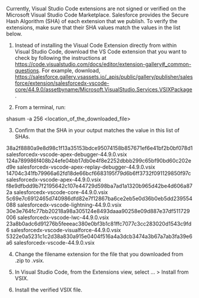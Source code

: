 Currently, Visual Studio Code extensions are not signed or verified on the
Microsoft Visual Studio Code Marketplace. Salesforce provides the Secure Hash
Algorithm (SHA) of each extension that we publish. To verify the extensions,
make sure that their SHA values match the values in the list below.

1. Instead of installing the Visual Code Extension directly from within Visual
   Studio Code, download the VS Code extension that you want to check by
   following the instructions at
   https://code.visualstudio.com/docs/editor/extension-gallery#_common-questions.
   For example, download,
   https://salesforce.gallery.vsassets.io/_apis/public/gallery/publisher/salesforce/extension/salesforcedx-vscode-core/44.9.0/assetbyname/Microsoft.VisualStudio.Services.VSIXPackage.

2. From a terminal, run:

shasum -a 256 <location_of_the_downloaded_file>

3. Confirm that the SHA in your output matches the value in this list of SHAs.

38a2f8880a9e8d98c1f13a35153bdce95074158b857671ef6e41bf2b0bf078d1  salesforcedx-vscode-apex-debugger-44.9.0.vsix
124a789986f408b24efe04bb17db0e4f8e2252dbbb299c65bf90bd60c202ed9e  salesforcedx-vscode-apex-replay-debugger-44.9.0.vsix
14704c341fb79966a62fd18de66bcf6683195f79d6b6ff3732f091129850f97c  salesforcedx-vscode-apex-44.9.0.vsix
f8e9dfbdd9b7f2195642c107e44729d598ba7ad1a1320b965d42be4d606a872a  salesforcedx-vscode-core-44.9.0.vsix
5c69e7c6912465d740986dfd82e7f12867ba6ce2eb5e0d36b0eb5dd239554088  salesforcedx-vscode-lightning-44.9.0.vsix
30e3e764fc77bb20218a98a305124e8493daaa90258e09d887e37df511729006  salesforcedx-vscode-lwc-44.9.0.vsix
23a8b0adc6d91276b5feeeac380e0bf3b1c81ffc7077c3cc283020d1543c9fd6  salesforcedx-vscode-visualforce-44.9.0.vsix
5322e0a5231c1c2d38a830a915e0404f516a4a3dcb3474a3b67a7ab3fa39e6a6  salesforcedx-vscode-44.9.0.vsix


4. Change the filename extension for the file that you downloaded from .zip to
.vsix.

5. In Visual Studio Code, from the Extensions view, select ... > Install from
VSIX.

6. Install the verified VSIX file.
